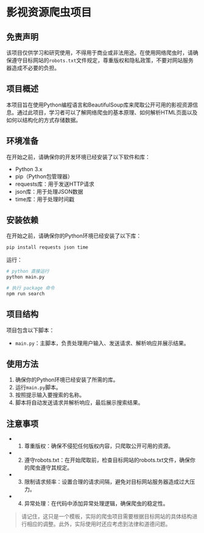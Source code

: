 # 影视资源爬虫项目

## 免责声明

该项目仅供学习和研究使用，不得用于商业或非法用途。在使用网络爬虫时，请确保遵守目标网站的`robots.txt`文件规定，尊重版权和隐私政策，不要对网站服务器造成不必要的负担。

## 项目概述

本项目旨在使用Python编程语言和BeautifulSoup库来爬取公开可用的影视资源信息。通过此项目，学习者可以了解网络爬虫的基本原理、如何解析HTML页面以及如何以结构化的方式存储数据。

## 环境准备

在开始之前，请确保你的开发环境已经安装了以下软件和库：

- Python 3.x
- pip（Python包管理器）
- requests库：用于发送HTTP请求
- json库：用于处理JSON数据
- time库：用于处理时间戳

## 安装依赖

在开始之前，请确保你的Python环境已经安装了以下库：

```bash
pip install requests json time
```

运行：

```bash
# python 直接运行
python main.py

# 执行 package 命令
npm run search
```

## 项目结构

项目包含以下脚本：

- `main.py`：主脚本，负责处理用户输入、发送请求、解析响应并展示结果。

## 使用方法

1. 确保你的Python环境已经安装了所需的库。
2. 运行`main.py`脚本。
3. 按照提示输入要搜索的名称。
4. 脚本将自动发送请求并解析响应，最后展示搜索结果。

## 注意事项

- 1. 尊重版权：确保不侵犯任何版权内容，只爬取公开可用的资源。
- 2. 遵守robots.txt：在开始爬取前，检查目标网站的robots.txt文件，确保你的爬虫遵守其规定。
- 3. 限制请求频率：设置合理的请求间隔，避免对目标网站服务器造成过大压力。
- 4. 异常处理：在代码中添加异常处理逻辑，确保爬虫的稳定性。

> 请记住，这只是一个模板，实际的爬虫项目需要根据目标网站的具体结构进行相应的调整。此外，实际使用时还应考虑到法律和道德问题。
